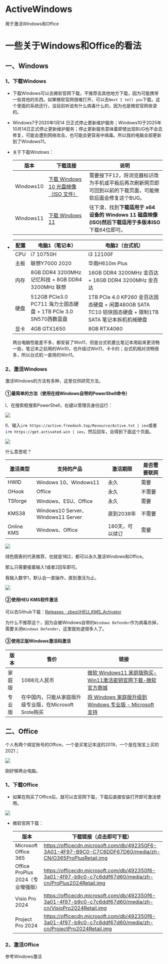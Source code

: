 # ActiveWindows
用于激活WIndows和Office

# 一些关于Windows和Office的看法

## 一、Windows

### 1、下载Windows

- 下载Windows可以去微软官网下载，不推荐去其他地方下载，因为可能携带一些其他的东西。如果微软官网很难打开，可以去`Next I tell you`下载，这个里面的系统还行，没目前听说有什么病毒什么的，因为也是微软官网收录的。

- Windows7于2020年1月14 日正式停止更新维护服务；Windows10于2025年10月14日正式停止更新维护服务；停止更新服务意味着即使出现BUG也不会去修复，可能会遭到网络攻击，也可能会更容易中病毒。所以我的电脑全部更新到了Windows11。

- 关于下载Windows：

  | 版本      | 下载连接                                                     | 说明                                                         |
  | --------- | ------------------------------------------------------------ | ------------------------------------------------------------ |
  | Windows10 | [下载 Windows 10 光盘映像（ISO 文件）](https://www.microsoft.com/zh-cn/software-download/windows10ISO) | 需要按下F12，将浏览器标识改为手机或平板后再次刷新网页即可回到以前的下载页面，可能微软后面会修复这个BUG。 |
  | Windows11 | [下载 Windows 11](https://www.microsoft.com/zh-cn/software-download/windows11) | 往下滑，找到**下载适用于 x64 设备的 Windows 11 磁盘映像 (ISO)**然后下载**适用于多版本ISO**下载64位即可。 |

  

- | 配置 | 电脑1（笔记本）                                              | 电脑2（台式机）                                              |
  | ---- | ------------------------------------------------------------ | ------------------------------------------------------------ |
  | CPU  | i7 10750H                                                    | i3 12100F                                                    |
  | 主板 | 联想Y7000 2020                                               | 华南H610m Plus                                               |
  | 内存 | 8GB DDR4 3200MHz 记忆科技 + 8GB DDR4 3200MHz 联想            | 16GB DDR4 3200MHz 金百达 + 16GB DDR4 3200MHz 金百达          |
  | 硬盘 | 512GB PCIe3.0 PC711 海力士固态硬盘 + 1TB PCIe 3.0 SN570西数蓝盘 | 1TB PCIe 4.0 KP260 金百达固态硬盘 + 闲置480GB SATA TC10 铠侠固态硬盘 + 限制1TB SATA 笔记本拆机机械硬盘 |
  | 显卡 | 4GB GTX1650                                                  | 8GB RTX4060                                                  |

  两台电脑性能差不多，都安装了Win11，但是台式机要比笔记本用起来更流畅一些，笔记本之前用的Win10，也升级过Win11，卡卡的；台式机相对流畅很多，所以台式机一直用的Win11。



### 2、激活Windows

激活Windows的方法有多种，这里仅供研究方法。

#### ①最简单的方法（使用在线Windows自带的PowerShell命令）

Ⅰ、在搜索框搜索PowerShell，右键以管理员身份运行：

![](https://active.freedash.top/Resource/Pic/20251026_001.png)

Ⅱ、输入`irm https://active.freedash.top/Resource/Active.txt | iex`或者`irm https://get.activated.win | iex`，然后回车，会得到下面这个页面。

![](https://active.freedash.top/Resource/Pic/20251026_002.png)

什么意思呢？

| 激活类型   | 支持的产品                         | 激活期限        | 是否需要联网 |
| ---------- | ---------------------------------- | --------------- | ------------ |
| HWID       | Windows 10、Windows11              | 永久            | 需要         |
| OHook      | Office                             | 永久            | 不需要       |
| TSforge    | Windows、ESU、Office               | 永久            | 需要         |
| KMS38      | Windows10 Server、WIndows11 Server | 直到2038年      | 不需要       |
| Online KMS | Windows、Office                    | 180天，可以续订 | 需要         |

![](https://active.freedash.top/Resource/Pic/20251026_003.png)

绿色图表的代表推荐，也就是1和2，都可以永久激活Windows和Office。

那么只需要接着输入1或者2回车即可。

我输入数字1，默认会一直操作，直到激活为止。

![](https://active.freedash.top/Resource/Pic/20251026_004.png)

#### ②使用HEU KMS软件激活

可以去Github下载：[Releases · zbezj/HEU_KMS_Activator](https://github.com/zbezj/HEU_KMS_Activator/releases)

为什么不推荐这个，因为会被Windows自带的`Windows Defender`作为病毒杀掉，需要关闭`Windows Defender`，这里就劝退很多人了。

#### ③使用正版Windows激活码激活

| 版本   | 售价                                                    | 链接                                                         |
| ------ | ------------------------------------------------------- | ------------------------------------------------------------ |
| 家庭版 | 1088元人民币                                            | [微软 Windows11 家庭版购买-Win11激活密钥官网下载-微软官方商城](https://www.microsoftstore.com.cn/windows/windows-11-home) |
| 专业版 | 在中国内，只能从家庭版升级专业版，在Microsoft Srote购买 | [将 Windows 家庭版升级到 Windows 专业版 - Microsoft 支持](https://support.microsoft.com/zh-cn/windows/将-windows-家庭版升级到-windows-专业版-ef34d520-e73f-3198-c525-d1a218cc2818) |

## 二、Office

个人有两个绑定账号的Office，一个是买笔记本送的2019，一个是在淘宝上买的2021；

![](https://active.freedash.top/Resource/Pic/20251026_005.png)

刚好够两台电脑。

### 1、下载Office

- 如果在购买了Office后，就可以去官网下载，下载后直接安装打开即可激活使用。

![](https://active.freedash.top/Resource/Pic/20251026_006.png)

- 微软官网下载：

  | 版本                              | 下载链接（点击即可下载）                                     |
  | --------------------------------- | ------------------------------------------------------------ |
  | Microsoft Office 365              | https://officecdn.microsoft.com/db/492350F6-3A01-4F97-B9C0-C7C6DDF67D60/media/zh-CN/O365ProPlusRetail.img |
  | Office ProPlus 2024（专业增强版） | https://officecdn.microsoft.com/db/492350f6-3a01-4f97-b9c0-c7c6ddf67d60/media/zh-cn/ProPlus2024Retail.img |
  | Visio Pro 2024                    | https://officecdn.microsoft.com/db/492350f6-3a01-4f97-b9c0-c7c6ddf67d60/media/zh-cn/VisioPro2024Retail.img |
  | Project Pro 2024                  | https://officecdn.microsoft.com/db/492350f6-3a01-4f97-b9c0-c7c6ddf67d60/media/zh-cn/ProjectPro2024Retail.img |

### 2、激活Office

参考Windows激活





